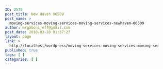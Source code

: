 ```yaml
---
ID: 2575
post_title: New Haven 06509
post_name: >
  moving-services-moving-services-moving-services-newhaven-06509
author: mrgabonijeff@gmail.com
post_date: 2018-03-28 01:37:27
layout: page
link: >
  http://localhost/wordpress/moving-services-moving-services-moving-services-newhaven-06509/
published: true
tags: [ ]
categories: [ ]
---
```

